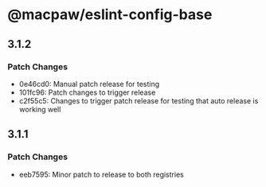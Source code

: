 # @macpaw/eslint-config-base

## 3.1.2

### Patch Changes

- 0e46cd0: Manual patch release for testing
- 101fc96: Patch changes to trigger release
- c2f55c5: Changes to trigger patch release for testing that auto release is working well

## 3.1.1

### Patch Changes

- eeb7595: Minor patch to release to both registries
